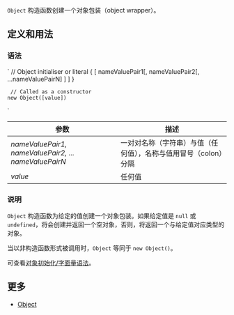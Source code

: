 `Object` 构造函数创建一个对象包装（object wrapper）。

## 定义和用法

### 语法

`    // Object initialiser or literal
    { [ nameValuePair1[, nameValuePair2[, ...nameValuePairN] ] ] } 

     // Called as a constructor
    new Object([value])
`

| 参数 | 描述 |
| --- | --- |
| _nameValuePair1, nameValuePair2, ... nameValuePairN_ | 一对对名称（字符串）与值（任何值），名称与值用冒号（colon）分隔 |
| _value_ | 任何值 |

### 说明

`Object` 构造函数为给定的值创建一个对象包装。如果给定值是 `null` 或 `undefined`，将会创建并返回一个空对象，否则，将返回一个与给定值对应类型的对象。

当以非构造函数形式被调用时，`Object` 等同于 `new Object()`。

可查看[对象初始化/字面量语法](https://developer.mozilla.org/zh-CN/docs/Web/JavaScript/Reference/Operators/Object_initializer)。

## 更多

*   [Object](https://developer.mozilla.org/zh-CN/docs/Web/JavaScript/Reference/Global_Objects/Object)